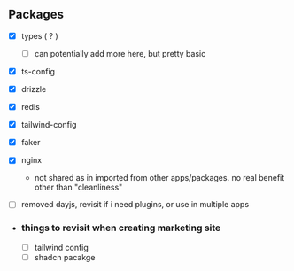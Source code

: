 ## Packages

- [x] types ( ? )
  - [ ] can potentially add more here, but pretty basic
- [x] ts-config
- [x] drizzle
- [x] redis
- [x] tailwind-config
- [x] faker
- [x] nginx

  - not shared as in imported from other apps/packages. no real benefit other than "cleanliness"

- [ ] removed dayjs, revisit if i need plugins, or use in multiple apps

- ### things to revisit when creating marketing site

  - [ ] tailwind config
  - [ ] shadcn pacakge
